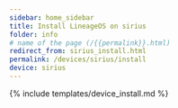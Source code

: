```yaml
---
sidebar: home_sidebar
title: Install LineageOS on sirius
folder: info
# name of the page (/{{permalink}}.html)
redirect_from: sirius_install.html
permalink: /devices/sirius/install
device: sirius
---
```

{% include templates/device_install.md %}
